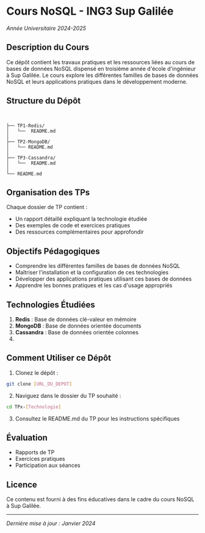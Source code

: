 # Cours NoSQL - ING3 Sup Galilée
*Année Universitaire 2024-2025*

## Description du Cours
Ce dépôt contient les travaux pratiques et les ressources liées au cours de bases de données NoSQL dispensé en troisième année d'école d'ingénieur à Sup Galilée. Le cours explore les différentes familles de bases de données NoSQL et leurs applications pratiques dans le développement moderne.

## Structure du Dépôt

```


├── TP1-Redis/
│   └──  README.md
│
├── TP2-MongoDB/
│   └── README.md
│
├── TP3-Cassandra/
│   └──  README.md
│
└── README.md
```

## Organisation des TPs
Chaque dossier de TP contient :
- Un rapport détaillé expliquant la technologie étudiée
- Des exemples de code et exercices pratiques
- Des ressources complémentaires pour approfondir

## Objectifs Pédagogiques
- Comprendre les différentes familles de bases de données NoSQL
- Maîtriser l'installation et la configuration de ces technologies
- Développer des applications pratiques utilisant ces bases de données
- Apprendre les bonnes pratiques et les cas d'usage appropriés

## Technologies Étudiées
1. **Redis** : Base de données clé-valeur en mémoire
2. **MongoDB** : Base de données orientée documents
3. **Cassandra** : Base de données orientée colonnes
4. 
## Comment Utiliser ce Dépôt
1. Clonez le dépôt :
```bash
git clone [URL_DU_DEPOT]
```

2. Naviguez dans le dossier du TP souhaité :
```bash
cd TPx-[Technologie]
```

3. Consultez le README.md du TP pour les instructions spécifiques

## Évaluation
- Rapports de TP
- Exercices pratiques
- Participation aux séances


## Licence
Ce contenu est fourni à des fins éducatives dans le cadre du cours NoSQL à Sup Galilée.

---
*Dernière mise à jour : Janvier 2024*
